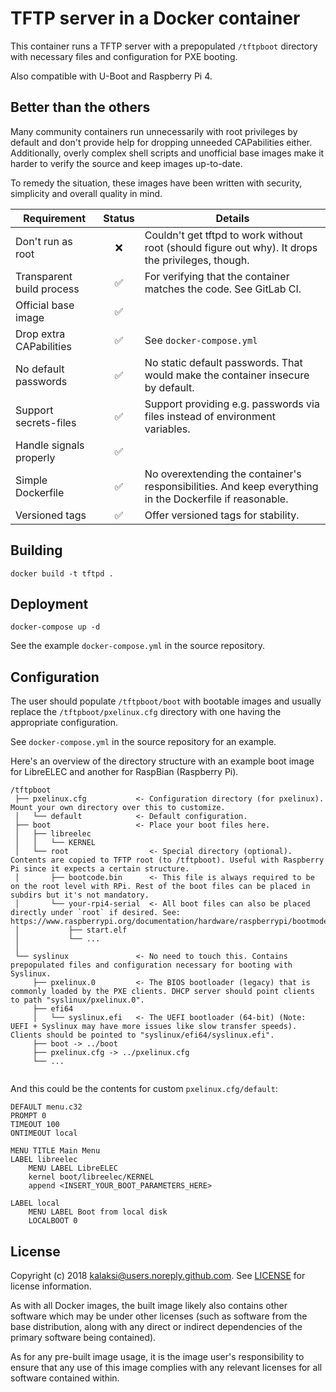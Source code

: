 # TFTP server in a Docker container

This container runs a TFTP server with a prepopulated `/tftpboot` directory with necessary files and configuration for PXE booting.

Also compatible with U-Boot and Raspberry Pi 4.

## Better than the others

Many community containers run unnecessarily with root privileges by default and don't provide help for dropping unneeded CAPabilities either.
Additionally, overly complex shell scripts and unofficial base images make it harder to verify the source and keep images up-to-date.

To remedy the situation, these images have been written with security, simplicity and overall quality in mind.

|Requirement                |Status|Details|
|---------------------------|:----:|-------|
|Don't run as root          |❌    | Couldn't get tftpd to work without root (should figure out why). It drops the privileges, though.|
|Transparent build process  |✅    | For verifying that the container matches the code. See GitLab CI. |
|Official base image        |✅    | |
|Drop extra CAPabilities    |✅    | See `docker-compose.yml` |
|No default passwords       |✅    | No static default passwords. That would make the container insecure by default. |
|Support secrets-files      |✅    | Support providing e.g. passwords via files instead of environment variables. |
|Handle signals properly    |✅    | |
|Simple Dockerfile          |✅    | No overextending the container's responsibilities. And keep everything in the Dockerfile if reasonable. |
|Versioned tags             |✅    | Offer versioned tags for stability.|

## Building

```
docker build -t tftpd .
```

## Deployment

```
docker-compose up -d
```

See the example `docker-compose.yml` in the source repository.

## Configuration

The user should populate `/tftpboot/boot` with bootable images and usually replace the `/tftpboot/pxelinux.cfg` directory with one having the appropriate configuration.

See `docker-compose.yml` in the source repository for an example.

Here's an overview of the directory structure with an example boot image for LibreELEC and another for RaspBian (Raspberry Pi).
```
/tftpboot
 ├── pxelinux.cfg           <- Configuration directory (for pxelinux). Mount your own directory over this to customize.
 │   └── default            <- Default configuration.
 ├── boot                   <- Place your boot files here.
 │   ├── libreelec
 │   │   └── KERNEL
 │   └── root                  <- Special directory (optional). Contents are copied to TFTP root (to /tftpboot). Useful with Raspberry Pi since it expects a certain structure. 
 │       ├── bootcode.bin      <- This file is always required to be on the root level with RPi. Rest of the boot files can be placed in subdirs but it's not mandatory.
 │       └── your-rpi4-serial  <- All boot files can also be placed directly under `root` if desired. See: https://www.raspberrypi.org/documentation/hardware/raspberrypi/bootmodes/net.md
 │           ├── start.elf     
 │           └── ...
 │
 └── syslinux               <- No need to touch this. Contains prepopulated files and configuration necessary for booting with Syslinux.
     ├── pxelinux.0         <- The BIOS bootloader (legacy) that is commonly loaded by the PXE clients. DHCP server should point clients to path "syslinux/pxelinux.0".
     ├── efi64
     │   └── syslinux.efi   <- The UEFI bootloader (64-bit) (Note: UEFI + Syslinux may have more issues like slow transfer speeds). Clients should be pointed to "syslinux/efi64/syslinux.efi".
     ├── boot -> ../boot
     ├── pxelinux.cfg -> ../pxelinux.cfg   
     └── ...
 
```

And this could be the contents for custom `pxelinux.cfg/default`:

```
DEFAULT menu.c32
PROMPT 0
TIMEOUT 100
ONTIMEOUT local

MENU TITLE Main Menu
LABEL libreelec
    MENU LABEL LibreELEC
    kernel boot/libreelec/KERNEL
    append <INSERT_YOUR_BOOT_PARAMETERS_HERE>

LABEL local
    MENU LABEL Boot from local disk
    LOCALBOOT 0
```

## License

Copyright (c) 2018 kalaksi@users.noreply.github.com. See [LICENSE](https://github.com/kalaksi/docker-airsonic/blob/master/LICENSE) for license information.

As with all Docker images, the built image likely also contains other software which may be under other licenses (such as software from the base distribution, along with any direct or indirect dependencies of the primary software being contained).

As for any pre-built image usage, it is the image user's responsibility to ensure that any use of this image complies with any relevant licenses for all software contained within.

